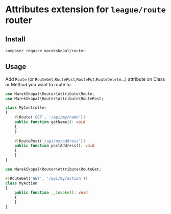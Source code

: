 # Attributes extension for `league/route` router

## Install

```sh
composer require marekskopal/router
```

## Usage

Add `Route` (or `RouteGet`,`RoutePost`,`RoutePut`,`RouteDelete`...) attribute on Class or Method you want to route to.

```php
use MarekSkopal\Router\Attribute\Route;
use MarekSkopal\Router\Attribute\RoutePost;

class MyController
{
    #[Route('GET', '/api/my/name')]
    public function getName(): void
    {
    }
    
    #[RoutePost('/api/my/address')]
    public function postAddress(): void
    {
    }
}
```

```php
use MarekSkopal\Router\Attribute\RouteGet;

#[RouteGet('GET', '/api/my/action')]
class MyAction
{
    public function __invoke(): void
    {
    }
}
```
